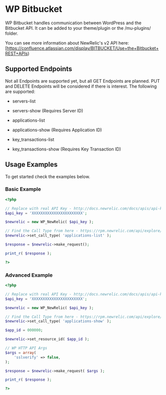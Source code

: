 # WP Bitbucket

WP Bitbucket handles communication between WordPress and the Bitbucket API. It can be added to your theme/plugin or the /mu-plugins/ folder.

You can see more information about NewRelic's v2 API here: [https://confluence.atlassian.com/display/BITBUCKET/Use+the+Bitbucket+REST+APIs)

## Supported Endpoints

Not all Endpoints are supported yet, but all GET Endpoints are planned. PUT and DELETE Endpoints will be considered if there is interest. The following are supported:

* servers-list
* servers-show (Requires Server ID)

* applications-list
* applications-show (Requires Application ID)

* key_transactions-list
* key_transactions-show (Requires Key Transaction ID)

## Usage Examples

To get started check the examples below.

### Basic Example

```php
<?php

// Replace with real API Key - http://docs.newrelic.com/docs/apis/api-key
$api_key = 'XXXXXXXXXXXXXXXXXXXXXXX';

$newrelic = new WP_NewRelic( $api_key );

// Find the Call Type from here - https://rpm.newrelic.com/api/explore/
$newrelic->set_call_type( 'applications-list' );

$response = $newrelic->make_request();

print_r( $response );

?>
```

### Advanced Example

```php
<?php

// Replace with real API Key - http://docs.newrelic.com/docs/apis/api-key
$api_key = 'XXXXXXXXXXXXXXXXXXXXXXX';

$newrelic = new WP_NewRelic( $api_key );

// Find the Call Type from here - https://rpm.newrelic.com/api/explore/
$newrelic->set_call_type( 'applications-show' );

$app_id = 000000;

$newrelic->set_resource_id( $app_id );

// WP HTTP API Args
$args = array(
    'sslverify' => false,
);

$response = $newrelic->make_request( $args );

print_r( $response );

?>
```